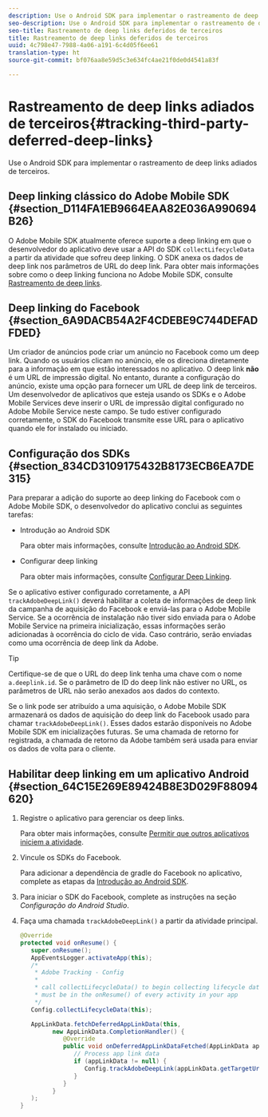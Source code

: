 ```yaml
---
description: Use o Android SDK para implementar o rastreamento de deep links adiados de terceiros.
seo-description: Use o Android SDK para implementar o rastreamento de deep links adiados de terceiros.
seo-title: Rastreamento de deep links deferidos de terceiros
title: Rastreamento de deep links deferidos de terceiros
uuid: 4c798e47-7988-4a06-a191-6c4d05f6ee61
translation-type: ht
source-git-commit: bf076aa8e59d5c3e634fc4ae21f0de0d4541a83f

---
```



# Rastreamento de deep links adiados de terceiros{#tracking-third-party-deferred-deep-links}

Use o Android SDK para implementar o rastreamento de deep links adiados de terceiros.

## Deep linking clássico do Adobe Mobile SDK {#section_D114FA1EB9664EAA82E036A990694B26}

O Adobe Mobile SDK atualmente oferece suporte a deep linking em que o desenvolvedor do aplicativo deve usar a API do SDK `collectLifecycleData` a partir da atividade que sofreu deep linking. O SDK anexa os dados de deep link nos parâmetros de URL do deep link. Para obter mais informações sobre como o deep linking funciona no Adobe Mobile SDK, consulte [Rastreamento de deep links](/help/android/acquisition-main/tracking-deep-links/tracking-deep-links.md).

## Deep linking do Facebook {#section_6A9DACB54A2F4CDEBE9C744DEFADFDED}

Um criador de anúncios pode criar um anúncio no Facebook como um deep link. Quando os usuários clicam no anúncio, ele os direciona diretamente para a informação em que estão interessados no aplicativo. O deep link **não** é um URL de impressão digital. No entanto, durante a configuração do anúncio, existe uma opção para fornecer um URL de deep link de terceiros. Um desenvolvedor de aplicativos que esteja usando os SDKs e o Adobe Mobile Services deve inserir o URL de impressão digital configurado no Adobe Mobile Service neste campo. Se tudo estiver configurado corretamente, o SDK do Facebook transmite esse URL para o aplicativo quando ele for instalado ou iniciado.

## Configuração dos SDKs {#section_834CD3109175432B8173ECB6EA7DE315}

Para preparar a adição do suporte ao deep linking do Facebook com o Adobe Mobile SDK, o desenvolvedor do aplicativo conclui as seguintes tarefas:

* Introdução ao Android SDK

   Para obter mais informações, consulte [Introdução ao Android SDK](https://developers.facebook.com/docs/android/getting-started).

* Configurar deep linking

   Para obter mais informações, consulte [Configurar Deep Linking](https://developers.facebook.com/docs/app-ads/deep-linking#os).

Se o aplicativo estiver configurado corretamente, a API `trackAdobeDeepLink()` deverá habilitar a coleta de informações de deep link da campanha de aquisição do Facebook e enviá-las para o Adobe Mobile Service. Se a ocorrência de instalação não tiver sido enviada para o Adobe Mobile Service na primeira inicialização, essas informações serão adicionadas à ocorrência do ciclo de vida. Caso contrário, serão enviadas como uma ocorrência de deep link da Adobe.

>[!TIP]
>
>Certifique-se de que o URL do deep link tenha uma chave com o nome `a.deeplink.id`. Se o parâmetro de ID do deep link não estiver no URL, os parâmetros de URL não serão anexados aos dados do contexto.

Se o link pode ser atribuído a uma aquisição, o Adobe Mobile SDK armazenará os dados de aquisição do deep link do Facebook usado para chamar `trackAdobeDeepLink()`. Esses dados estarão disponíveis no Adobe Mobile SDK em inicializações futuras. Se uma chamada de retorno for registrada, a chamada de retorno da Adobe também será usada para enviar os dados de volta para o cliente.

## Habilitar deep linking em um aplicativo Android {#section_64C15E269E89424B8E3D029F88094620}

1. Registre o aplicativo para gerenciar os deep links.

   Para obter mais informações, consulte [Permitir que outros aplicativos iniciem a atividade](https://developer.android.com/training/basics/intents/filters.html).

1. Vincule os SDKs do Facebook.

   Para adicionar a dependência de gradle do Facebook no aplicativo, complete as etapas da [Introdução ao Android SDK](https://developers.facebook.com/docs/android/getting-started).

1. Para iniciar o SDK do Facebook, complete as instruções na seção *Configuração do Android Studio*.
1. Faça uma chamada `trackAdobeDeepLink()` a partir da atividade principal.

   ```java
   @Override 
   protected void onResume() { 
      super.onResume(); 
      AppEventsLogger.activateApp(this); 
      /* 
       * Adobe Tracking - Config 
       * 
       * call collectLifecycleData() to begin collecting lifecycle data 
       * must be in the onResume() of every activity in your app 
       */ 
      Config.collectLifecycleData(this);
   
      AppLinkData.fetchDeferredAppLinkData(this, 
            new AppLinkData.CompletionHandler() { 
               @Override 
               public void onDeferredAppLinkDataFetched(AppLinkData appLinkData) { 
                  // Process app link data 
                  if (appLinkData != null) { 
                     Config.trackAdobeDeepLink(appLinkData.getTargetUri()); 
                  } 
               } 
            } 
      ); 
   }
   ```

